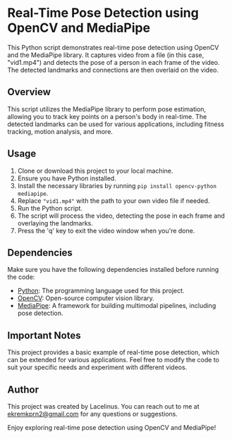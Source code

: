 # Real-Time Pose Detection using OpenCV and MediaPipe

This Python script demonstrates real-time pose detection using OpenCV and the MediaPipe library. It captures video from a file (in this case, "vid1.mp4") and detects the pose of a person in each frame of the video. The detected landmarks and connections are then overlaid on the video.

## Overview

This script utilizes the MediaPipe library to perform pose estimation, allowing you to track key points on a person's body in real-time. The detected landmarks can be used for various applications, including fitness tracking, motion analysis, and more.

## Usage

1. Clone or download this project to your local machine.
2. Ensure you have Python installed.
3. Install the necessary libraries by running `pip install opencv-python mediapipe`.
4. Replace `"vid1.mp4"` with the path to your own video file if needed.
5. Run the Python script.
6. The script will process the video, detecting the pose in each frame and overlaying the landmarks.
7. Press the 'q' key to exit the video window when you're done.

## Dependencies

Make sure you have the following dependencies installed before running the code:
- [Python](https://www.python.org/): The programming language used for this project.
- [OpenCV](https://opencv.org/):  Open-source computer vision library.
- [MediaPipe](https://mediapipe.dev/): A framework for building multimodal pipelines, including pose detection.

## Important Notes

This project provides a basic example of real-time pose detection, which can be extended for various applications. Feel free to modify the code to suit your specific needs and experiment with different videos.

## Author

This project was created by Lacelinus. You can reach out to me at ekremkprn2@gmail.com for any questions or suggestions.

Enjoy exploring real-time pose detection using OpenCV and MediaPipe!
